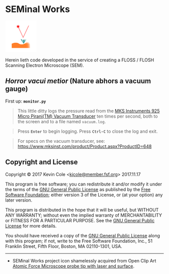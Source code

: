 # SEMinal Works

![Atomic Force Microscope](afmtipCC2-300px.png)

Herein lieth code developed in the service of creating a FLOSS / FLOSH
Scanning Electron Microscope (SEM).

## _Horror vacui metior_ (Nature abhors a vacuum gauge)

First up: **`monitor.py`**

> This little ditty logs the pressure read from the [MKS Instruments
> 925 Micro Pirani(TM) Vacuum
> Transducer](https://www.mksinst.com/product/Product.aspx?ProductID=648)
> ten times per second, both to the screen and to a file named
> `vacuum.log`.

> Press **`Enter`** to begin logging. Press **`Ctrl-C`** to close the
> log and exit.

> For specs on the vacuum transducer, see:
> https://www.mksinst.com/product/Product.aspx?ProductID=648

## Copyright and License

Copyright &copy; 2017 Kevin Cole &lt;kjcole@member.fsf.org&gt; 2017.11.17

This program is free software; you can redistribute it and/or modify
it under the terms of the [GNU General Public
License](https://www.gnu.org/licenses/gpl-3.0.en.html) as published by
the [Free Software Foundation](http://www.fsf.org/); either version 3
of the License, or (at your option) any later version.

This program is distributed in the hope that it will be useful, but
WITHOUT ANY WARRANTY; without even the implied warranty of
MERCHANTABILITY or FITNESS FOR A PARTICULAR PURPOSE.  See the [GNU
General Public License](https://www.gnu.org/licenses/gpl-3.0.en.html)
for more details.

You should have received a copy of the [GNU General Public
License](https://www.gnu.org/licenses/gpl-3.0.en.html) along with this
program; if not, write to the Free Software Foundation, Inc., 51
Franklin Street, Fifth Floor, Boston, MA 02110-1301, USA.

----

* SEMinal Works project icon shamelessly acquired from Open Clip Art
  [Atomic Force Microscope probe tip with laser and
  surface](https://openclipart.org/detail/167486/afm-tip-with-laser-and-surface).
